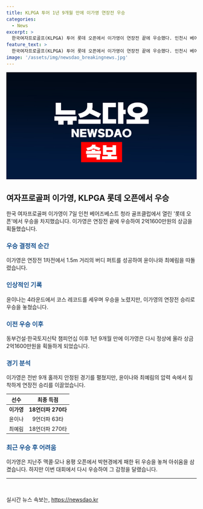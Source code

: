 ```yaml
---
title: KLPGA 투어 1년 9개월 만에 이가영 연장전 우승
categories:
  - News
excerpt: >
  한국여자프로골프(KLPGA) 투어 롯데 오픈에서 이가영이 연장전 끝에 우승했다. 인천시 베어즈베스트 청라 골프클럽 미국·오스트랄 아시아 코스에서 18언더파 270타로 우승을 차지했으며, 상금 2억1600만원을 획들했다. 연장전에서 윤이나와 최예림을 따돌려 우승에 성공했으며, 대회 역사상 레코드를 세웠다. 윤이나와 최예림도 좋은 경기를 보였지만 이가영의 완벽한 플레이에는 따라잡지 못했다.
feature_text: >
  한국여자프로골프(KLPGA) 투어 롯데 오픈에서 이가영이 연장전 끝에 우승했다. 인천시 베어즈베스트 청라 골프클럽 미국·오스트랄 아시아 코스에서 18언더파 270타로 우승을 차지했으며, 상금 2억1600만원을 획들했다. 연장전에서 윤이나와 최예림을 따돌려 우승에 성공했으며, 대회 역사상 레코드를 세웠다. 윤이나와 최예림도 좋은 경기를 보였지만 이가영의 완벽한 플레이에는 따라잡지 못했다.
image: '/assets/img/newsdao_breakingnews.jpg'
---
```


<p><img src="/assets/img/newsdao_breakingnews.jpg" alt="pcversion 속보" /></p>

<h2 data-ke-size="size26">여자프로골퍼 이가영, KLPGA 롯데 오픈에서 우승</h2>

<p data-ke-size="size16">한국 여자프로골퍼 이가영이 7일 인천 베어즈베스트 청라 골프클럽에서 열린 '롯데 오픈'에서 우승을 차지했습니다. 이가영은 연장전 끝에 우승하여 2억1600만원의 상금을 획들했습니다.</p>

<h3><b><span style="color: #1a5490;">우승 결정적 순간</span></b></h3>

<p data-ke-size="size16">이가영은 연장전 1차전에서 1.5m 거리의 버디 퍼트를 성공하여 윤이나와 최예림을 따돌렸습니다.</p>

<h3><b><span style="color: #1a5490;">인상적인 기록</span></b></h3>

<p data-ke-size="size16">윤이나는 4라운드에서 코스 레코드를 세우며 우승을 노렸지만, 이가영의 연장전 승리로 우승을 놓쳤습니다.</p>

<h3><b><span style="color: #1a5490;">이전 우승 이후</span></b></h3>

<p data-ke-size="size16">동부건설·한국토지신탁 챔피언십 이후 1년 9개월 만에 이가영은 다시 정상에 올라 상금 2억1600만원을 획들하게 되었습니다.</p>

<h3><b><span style="color: #1a5490;">경기 분석</span></b></h3>

<p data-ke-size="size16">이가영은 전반 9개 홀까지 안정된 경기를 펼쳤지만, 윤이나와 최예림의 압력 속에서 침착하게 연장전 승리를 이끌었습니다.</p>

<table>
    <thead>
        <tr>
            <th scope="col">선수</th>
            <th scope="col">최종 득점</th>
        </tr>
    </thead>
    <tbody>
        <tr>
            <td style="text-align: center; height: 17px;"><b>이가영</b></td>
            <td style="text-align: center; height: 17px;"><b>18언더파 270타</b></td>
        </tr>
        <tr>
            <td style="text-align: center; height: 17px;">윤이나</td>
            <td style="text-align: center; height: 17px;">9언더파 63타</td>
        </tr>
        <tr>
            <td style="text-align: center; height: 17px;">최예림</td>
            <td style="text-align: center; height: 17px;">18언더파 270타</td>
        </tr>
    </tbody>
</table>

<p data-ke-size="size16"></p>

<h3><b><span style="color: #1a5490;">최근 우승 후 어려움</span></b></h3>

<p data-ke-size="size16">이가영은 지난주 맥콜·모나 용평 오픈에서 박현경에게 패한 뒤 우승을 놓쳐 아쉬움을 삼켰습니다. 하지만 이번 대회에서 다시 우승하여 그 감정을 달랬습니다.</p>

<hr>

<p data-ke-size="size16">&nbsp;</p>
실시간 뉴스 속보는, <a href="https://newsdao.kr" rel="dofollow">https://newsdao.kr</a>


